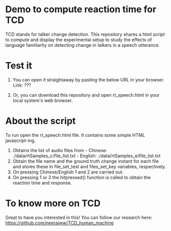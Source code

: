 # Demo to compute reaction time for TCD
TCD stands for talker change detection. This repository shares a html script to compute and display the experimental setup to study the effects of language familiarity on detecting change in talkers in a speech utterance.

# Test it
1. You can open it straightaway by pasting the below URL in your browser.
Link: ???

2. Or, you can download this repository and open rt_speech.html in your local system's web browser.
 

# About the script
To run open the rt_speech.html file.
It contains some simple HTML javascript-ing.
1. Obtains the list of audio files from - Chinese: ./data/rtSamples_c/file_list.txt - English: ./data/rtSamples_e/file_list.txt
2. Obtain the file name and the ground truth change instant for each file and stores these in file_set_test and files_set_key variables, respectively.
3. On pressing Chinese/English 1 and 2 are carried out.
4. On pressing 1 or 2 the hitpressed() function is called to obtain the reaction time and response.


# To know more on TCD
Great to have you interested in this! You can follow our research here:
https://github.com/neerajww/TCD_human_machine
